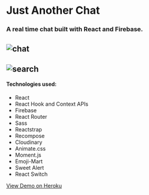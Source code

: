 # Just Another Chat

### A real time chat built with React and Firebase.

## ![chat](https://user-images.githubusercontent.com/42519030/64755247-7ddb1b00-d4f8-11e9-96a1-17b7cb54bca5.jpg)

## ![search](https://user-images.githubusercontent.com/42519030/64755248-7ddb1b00-d4f8-11e9-9259-88517d609a55.jpg)

#### Technologies used:

- React
- React Hook and Context APIs
- Firebase
- React Router
- Sass
- Reactstrap
- Recompose
- Cloudinary
- Animate.css
- Moment.js
- Emoji-Mart
- Sweet Alert
- React Switch

[View Demo on Heroku](https://radiant-wave-85955.herokuapp.com/)
